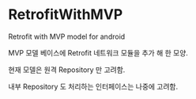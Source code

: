 # RetrofitWithMVP
Retrofit with MVP model for android 

MVP 모델 베이스에 Retrofit 네트워크 모듈을 추가 해 한 모양.

현재 모델은 원격 Repository 만 고려함.

내부 Repository 도 처리하는 인터페이스는 나중에 고려함.
